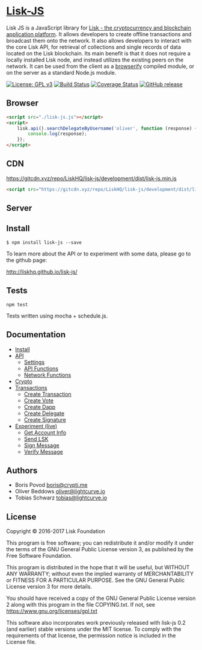 # <a href="http://liskhq.github.io/lisk-js/">Lisk-JS</a>

Lisk JS is a JavaScript library for [Lisk - the cryptocurrency and blockchain application platform](https://github.com/LiskHQ/lisk). It allows developers to create offline transactions and broadcast them onto the network. It also allows developers to interact with the core Lisk API, for retrieval of collections and single records of data located on the Lisk blockchain. Its main benefit is that it does not require a locally installed Lisk node, and instead utilizes the existing peers on the network. It can be used from the client as a [browserify](http://browserify.org/) compiled module, or on the server as a standard Node.js module.

[![License: GPL v3](https://img.shields.io/badge/License-GPL%20v3-blue.svg)](http://www.gnu.org/licenses/gpl-3.0) [![Build Status](https://travis-ci.org/LiskHQ/lisk-js.svg?branch=development)](https://travis-ci.org/LiskHQ/lisk-js) [![Coverage Status](https://coveralls.io/repos/github/LiskHQ/lisk-js/badge.svg?branch=development)](https://coveralls.io/github/LiskHQ/lisk-js?branch=development) [![GitHub release](https://img.shields.io/badge/version-0.3-blue.svg)]()

## Browser

```html
<script src="./lisk-js.js"></script>
<script>
	lisk.api().searchDelegateByUsername('oliver', function (response) {
		console.log(response);
	});
</script>
```

## CDN

https://gitcdn.xyz/repo/LiskHQ/lisk-js/development/dist/lisk-js.min.js<br/>
```html
<script src="https://gitcdn.xyz/repo/LiskHQ/lisk-js/development/dist/lisk-js.min.js"></script>
```

## Server

## Install
```
$ npm install lisk-js --save
```

To learn more about the API or to experiment with some data, please go to the github page:

http://liskhq.github.io/lisk-js/

## Tests

```
npm test
```

Tests written using mocha + schedule.js.

## Documentation

- [Install](http://liskhq.github.io/lisk-js/docs/index.html)
- [API](http://liskhq.github.io/lisk-js/docs/example/api.html)
	- [Settings](http://liskhq.github.io/lisk-js/docs/example/api.html#settings_sub)
	- [API Functions](http://liskhq.github.io/lisk-js/docs/example/api.html#api_functions_sub)
	- [Network Functions](http://liskhq.github.io/lisk-js/docs/example/api.html#network_sub)
- [Crypto](http://liskhq.github.io/lisk-js/docs/example/api.html#crypto)
- [Transactions](http://liskhq.github.io/lisk-js/docs/example/api.html#transactions)
	- [Create Transaction](http://liskhq.github.io/lisk-js/docs/example/api.html#functions_createTransaction)
	- [Create Vote](http://liskhq.github.io/lisk-js/docs/example/api.html#functions_createVote)
	- [Create Dapp](http://liskhq.github.io/lisk-js/docs/example/api.html#functions_createDapp)
	- [Create Delegate](http://liskhq.github.io/lisk-js/docs/example/api.html#functions_createDelegate)
	- [Create Signature](http://liskhq.github.io/lisk-js/docs/example/api.html#functions_createSignature)
- [Experiment (live)](http://liskhq.github.io/lisk-js/docs/example/experiment.html)
	- [Get Account Info](http://liskhq.github.io/lisk-js/docs/example/experiment.html#get_account)
	- [Send LSK](http://liskhq.github.io/lisk-js/docs/example/experiment.html#send_lsk)
	- [Sign Message](http://liskhq.github.io/lisk-js/docs/example/experiment.html#sign)
	- [Verify Message](http://liskhq.github.io/lisk-js/docs/example/experiment.html#verify)

## Authors

- Boris Povod <boris@crypti.me>
- Oliver Beddows <oliver@lightcurve.io>
- Tobias Schwarz <tobias@lightcurve.io>

## License

Copyright © 2016-2017 Lisk Foundation

This program is free software; you can redistribute it and/or
modify it under the terms of the GNU General Public License version 3,
as published by the Free Software Foundation.

This program is distributed in the hope that it will be useful,
but WITHOUT ANY WARRANTY; without even the implied warranty of
MERCHANTABILITY or FITNESS FOR A PARTICULAR PURPOSE. See the
GNU General Public License version 3 for more details.

You should have received a copy of the GNU General Public License version 2
along with this program in the file COPYING.txt. If not, see
<https://www.gnu.org/licenses/gpl.txt>

This software also incorporates work previously released with lisk-js 0.2
(and earlier) stable versions under the MIT license. To comply with the
requirements of that license, the permission notice is included in the License file.
